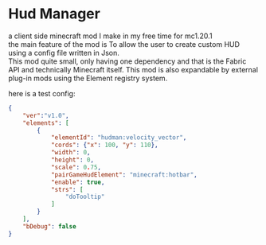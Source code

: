 <?--
Copyright (C) 2024  Tete

This program is free software: you can redistribute it and/or modify
it under the terms of the GNU General Public License as published by
the Free Software Foundation, either version 3 of the License, or
(at your option) any later version.

This program is distributed in the hope that it will be useful,
but WITHOUT ANY WARRANTY; without even the implied warranty of
MERCHANTABILITY or FITNESS FOR A PARTICULAR PURPOSE.  See the
GNU General Public License for more details.

You should have received a copy of the GNU General Public License
along with this program.  If not, see "https://www.gnu.org/licenses/"
--?>

# Hud Manager
a client side minecraft mod I make in my free time for mc1.20.1    
the main feature of the mod is To allow the user to create custom HUD using a config file written in Json.  
This mod quite small, only having one dependency and that is the Fabric API and technically Minecraft itself.
This mod is also expandable by external plug-in mods using the Element registry system.  


here is a test config:
```json
{
    "ver":"v1.0",
    "elements": [
        {
            "elementId": "hudman:velocity_vector",
            "cords": {"x": 100, "y": 110},
            "width": 0,
            "height": 0,
            "scale": 0.75,
            "pairGameHudElement": "minecraft:hotbar",
            "enable": true,
            "strs": [
                "doTooltip"
            ]
        }
    ],
    "bDebug": false
}
```